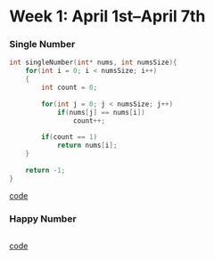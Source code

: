 # Week 1: April 1st–April 7th
### Single Number
```C
int singleNumber(int* nums, int numsSize){
    for(int i = 0; i < numsSize; i++)
    {
        int count = 0;
        
        for(int j = 0; j < numsSize; j++)
            if(nums[j] == nums[i])
                count++;
        
        if(count == 1)
            return nums[i];
    }
    
    return -1;
}
```
[code](singleNumber.c)

### Happy Number
```C

```
[code](happyNumber.c)
